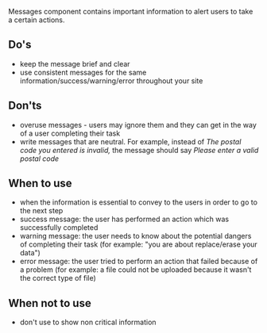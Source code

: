 Messages component contains important information to alert users to take a certain actions.

## Do's

- keep the message brief and clear
- use consistent messages for the same information/success/warning/error throughout your site

## Don'ts

- overuse messages - users may ignore them and they can get in the way of a user completing their task
- write messages that are neutral. For example, instead of _The postal code you entered is invalid,_ the message should say _Please enter a valid postal code_

## When to use

- when the information is essential to convey to the users in order to go to the next step
- success message: the user has performed an action which was successfully completed
- warning message: the user needs to know about the potential dangers of completing their task (for example: "you are about replace/erase your data")
- error message: the user tried to perform an action that failed because of a problem (for example: a file could not be uploaded because it wasn't the correct type of file)

## When not to use

- don't use to show non critical information
